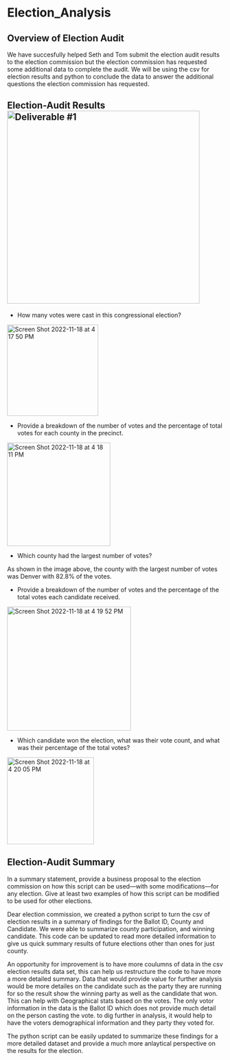 # Election_Analysis

## Overview of Election Audit

We have succesfully helped Seth and Tom submit the election audit results to the election commission but the election commission has requested some additional data to complete the audit. We will be using the csv for election results and python to conclude the data to answer 
the additional questions the election commission has requested.


## Election-Audit Results<img width="448" alt="Deliverable #1" src="https://user-images.githubusercontent.com/107590196/202808073-dc625072-188b-43ff-a765-a19e19d8c1fa.png">


- How many votes were cast in this congressional election?

<img width="212" alt="Screen Shot 2022-11-18 at 4 17 50 PM" src="https://user-images.githubusercontent.com/107590196/202804082-b925b2ae-2117-485e-8f87-ac0cf41f6a9d.png">


- Provide a breakdown of the number of votes and the percentage of total votes for each county in the precinct.

<img width="240" alt="Screen Shot 2022-11-18 at 4 18 11 PM" src="https://user-images.githubusercontent.com/107590196/202804135-3e2d031c-f8e2-4602-b33b-738e5edd3835.png">


- Which county had the largest number of votes?

As shown in the image above, the county with the largest number of votes was Denver with 82.8% of the votes.

- Provide a breakdown of the number of votes and the percentage of the total votes each candidate received.

<img width="288" alt="Screen Shot 2022-11-18 at 4 19 52 PM" src="https://user-images.githubusercontent.com/107590196/202804373-7572d945-f0df-4178-91a2-0f5f4aed3413.png">


- Which candidate won the election, what was their vote count, and what was their percentage of the total votes?

<img width="202" alt="Screen Shot 2022-11-18 at 4 20 05 PM" src="https://user-images.githubusercontent.com/107590196/202804407-7c308295-52f0-4879-b1b2-7f5ae9141f12.png">

## Election-Audit Summary

In a summary statement, provide a business proposal to the election commission on how this script can be used—with some modifications—for any election. Give at least two examples of how this script can be modified to be used for other elections.

 Dear election commission, we created a python script to turn the csv of election results in a summary of findings for the Ballot ID, County and Candidate. We were able to summarize county participation, and winning candidate. This code can be updated to read more detailed information to give us quick summary results of future elections other than ones for just county. 
 
An opportunity for improvement is to have more coulumns of data in the csv election results data set, this can help us restructure the code to have more a more detailed summary. Data that would provide value for further analysis would be more detailes on the candidate such as the party they are running for so the result show the winning party as well as the candidate that won. This can help with Geographical stats based on the votes. 
The only votor information in the data is the Ballot ID which does not provide much detail on the person casting the vote. to dig further in analysis, it would help to have the voters demographical information and they party they voted for. 

The python script can be easily updated to summarize these findings for a more detailed dataset and provide a much more anlaytical perspective on the results for the election.

 
